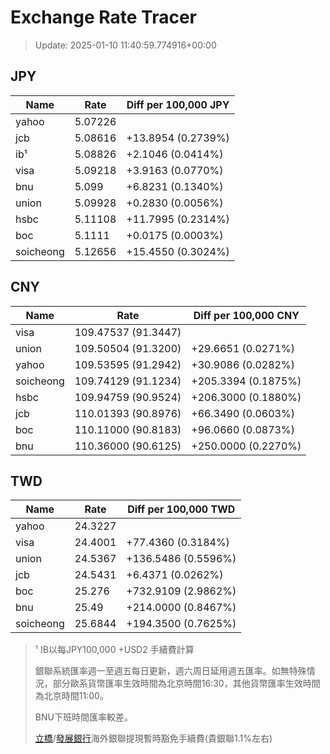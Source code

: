 # Exchange Rate Tracer

> Update: 2025-01-10 11:40:59.774916+00:00

## JPY

| Name      |    Rate | Diff per 100,000 JPY   |
|-----------|---------|------------------------|
| yahoo     | 5.07226 |                        |
| jcb       | 5.08616 | +13.8954 (0.2739%)     |
| ib¹       | 5.08826 | +2.1046 (0.0414%)      |
| visa      | 5.09218 | +3.9163 (0.0770%)      |
| bnu       | 5.099   | +6.8231 (0.1340%)      |
| union     | 5.09928 | +0.2830 (0.0056%)      |
| hsbc      | 5.11108 | +11.7995 (0.2314%)     |
| boc       | 5.1111  | +0.0175 (0.0003%)      |
| soicheong | 5.12656 | +15.4550 (0.3024%)     |

## CNY

| Name      | Rate                | Diff per 100,000 CNY   |
|-----------|---------------------|------------------------|
| visa      | 109.47537	(91.3447) |                        |
| union     | 109.50504	(91.3200) | +29.6651 (0.0271%)     |
| yahoo     | 109.53595	(91.2942) | +30.9086 (0.0282%)     |
| soicheong | 109.74129	(91.1234) | +205.3394 (0.1875%)    |
| hsbc      | 109.94759	(90.9524) | +206.3000 (0.1880%)    |
| jcb       | 110.01393	(90.8976) | +66.3490 (0.0603%)     |
| boc       | 110.11000	(90.8183) | +96.0660 (0.0873%)     |
| bnu       | 110.36000	(90.6125) | +250.0000 (0.2270%)    |

## TWD

| Name      |    Rate | Diff per 100,000 TWD   |
|-----------|---------|------------------------|
| yahoo     | 24.3227 |                        |
| visa      | 24.4001 | +77.4360 (0.3184%)     |
| union     | 24.5367 | +136.5486 (0.5596%)    |
| jcb       | 24.5431 | +6.4371 (0.0262%)      |
| boc       | 25.276  | +732.9109 (2.9862%)    |
| bnu       | 25.49   | +214.0000 (0.8467%)    |
| soicheong | 25.6844 | +194.3500 (0.7625%)    |


> ¹ IB以每JPY100,000 +USD2 手續費計算
>
> 銀聯系統匯率週一至週五每日更新，週六周日延用週五匯率。如無特殊情況，部分歐系貨幣匯率生效時間為北京時間16:30，其他貨幣匯率生效時間為北京時間11:00。
>
> BNU下班時間匯率較差。
>
> [立橋](https://www.wlbank.com.mo/uploads/ueditor/file/20181211/1544536513900230.pdf)/[發展銀行](https://www.mdb.com.mo/Service_Charges_20230728.pdf)海外銀聯提現暫時豁免手續費(貴銀聯1.1%左右)

